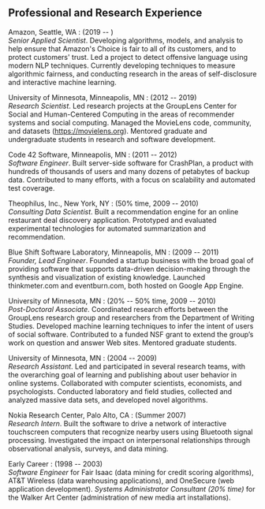 Professional and Research Experience
------------------------------------

Amazon, Seattle, WA
:   (2019 -- )  
    *Senior Applied Scientist*.
    Developing algorithms, models, and analysis to help ensure that Amazon's Choice is fair to all of its customers, and to protect customers' trust.
    Led a project to detect offensive language using modern NLP techniques.
    Currently developing techniques to measure algorithmic fairness, and conducting research in the areas of self-disclosure and interactive machine learning.

University of Minnesota, Minneapolis, MN
:   (2012 -- 2019)  
    *Research Scientist*.
    <!-- official job title was "researcher 6" -->
    Led research projects at the GroupLens Center for Social and Human-Centered Computing
    in the areas of recommender systems and social computing.
    Managed the MovieLens code, community, and datasets (<https://movielens.org>).
    Mentored graduate and undergraduate students in research and software development.

Code 42 Software, Minneapolis, MN
:   (2011 -- 2012)  
    *Software Engineer*.
    Built server-side software for CrashPlan, a product with hundreds of thousands of users and many dozens of petabytes of backup data.
    Contributed to many efforts, with a focus on scalability and automated test coverage.

Theophilus, Inc., New York, NY
:   (50% time, 2009 -- 2010)  
    *Consulting Data Scientist*.
    Built a recommendation engine for an online restaurant deal discovery application.
    Prototyped and evaluated experimental technologies for automated summarization and recommendation.

Blue Shift Software Laboratory, Minneapolis, MN
:   (2009 -- 2011)  
    *Founder, Lead Engineer*.
    Founded a startup business with the broad goal of providing software that supports data-driven decision-making through the synthesis and visualization of existing knowledge.
    Launched thinkmeter.com and eventburn.com, both hosted on Google App Engine.

University of Minnesota, MN
:   (20% -- 50% time, 2009 -- 2010)  
    *Post-Doctoral Associate*.
    Coordinated research efforts between the GroupLens research group and researchers from the Department of Writing Studies.
    Developed machine learning techniques to infer the intent of users of social software.
    Contributed to a funded NSF grant to extend the group’s work on question and answer Web sites. Mentored graduate students.

University of Minnesota, MN
:   (2004 -- 2009)  
    *Research Assistant*.
    Led and participated in several research teams, with the overarching goal of learning and publishing about user behavior in online systems.
    Collaborated with computer scientists, economists, and psychologists.
    Conducted laboratory and field studies, collected and analyzed massive data sets, and developed novel algorithms.

Nokia Research Center, Palo Alto, CA
:   (Summer 2007)  
    *Research Intern*.
    Built the software to drive a network of interactive touchscreen computers that recognize nearby users using Bluetooth signal processing.
    Investigated the impact on interpersonal relationships through observational analysis, surveys, and data mining.

Early Career
:   (1998 -- 2003)  
    *Software Engineer* for Fair Isaac (data mining for credit scoring algorithms), AT&T Wireless (data warehousing applications), and OneSecure (web application development).
    *Systems Administrator Consultant (20% time)* for the Walker Art Center (administration of new media art installations).
